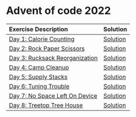 # Advent of code 2022


|Exercise Description|Solution|
|:---|:---|
|[Day 1: Calorie Counting](https://adventofcode.com/2022/day/1)   |[Solution](https://github.com/dschenck/Advent-of-Code/blob/master/2022/Day%2001/Solution.ipynb)|
|[Day 2: Rock Paper Scissors](https://adventofcode.com/2022/day/2)|[Solution](https://github.com/dschenck/Advent-of-Code/blob/master/2022/Day%2002/Solution.ipynb)|
|[Day 3: Rucksack Reorganization](https://adventofcode.com/2022/day/3)|[Solution](https://github.com/dschenck/Advent-of-Code/blob/master/2022/Day%2003/Solution.ipynb)|
|[Day 4: Camp Cleanup](https://adventofcode.com/2022/day/4)|[Solution](https://github.com/dschenck/Advent-of-Code/blob/master/2022/Day%2004/Solution.ipynb)|
|[Day 5: Supply Stacks](https://adventofcode.com/2022/day/5)|[Solution](https://github.com/dschenck/Advent-of-Code/blob/master/2022/Day%2005/Solution.ipynb)|
|[Day 6: Tuning Trouble](https://adventofcode.com/2022/day/6)|[Solution](https://github.com/dschenck/Advent-of-Code/blob/master/2022/Day%2006/Solution.ipynb)|
|[Day 7: No Space Left On Device](https://adventofcode.com/2022/day/7)|[Solution](https://github.com/dschenck/Advent-of-Code/blob/master/2022/Day%2007/Solution.ipynb)|
|[Day 8: Treetop Tree House](https://adventofcode.com/2022/day/8)|[Solution](https://github.com/dschenck/Advent-of-Code/blob/master/2022/Day%2008/Solution.ipynb)|